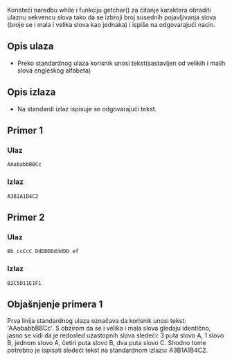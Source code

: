 
Koristeći naredbu while i funkciju getchar() za čitanje karaktera obraditi ulaznu sekvencu slova tako da se izbroji broj susednih pojavljivanja slova (broje se i mala i velika slova kao jednaka) i ispiše na odgovarajući nacin.
## Opis ulaza

  - Preko standardnog ulaza korisnik unosi tekst(sastavljen od velikih i malih slova engleskog alfabeta)

## Opis izlaza

  - Na standardi izlaz ispisuje se odgovarajući tekst.
## Primer 1

### Ulaz

~~~
AAababbBBCc
~~~

### Izlaz

~~~
A3B1A1B4C2
~~~

## Primer 2

### Ulaz

~~~
Bb ccCcC DdDDDDdddDD ef
~~~

### Izlaz

~~~
B2C5D11E1F1
~~~

## Objašnjenje primera 1

Prva linija standardnog ulaza označava da korisnik unosi tekst: 'AAababbBBCc'. S obzirom da se i velika i mala slova gledaju identično, jasno se vidi da je redosled uzastopnih slova sledeći: 3 puta slovo A, 1 slovo B, jednom slovo A, četiri puta slovo B, dva puta slovo C. Shodno tome potrebno je ispisati sledeći tekst na standardnom izlazu: A3B1A1B4C2.
